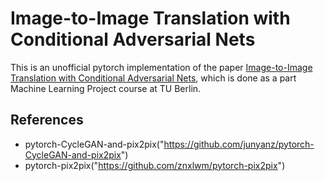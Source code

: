 # Image-to-Image Translation with Conditional Adversarial Nets

This is an unofficial pytorch implementation of the paper [Image-to-Image Translation with Conditional Adversarial Nets](https://phillipi.github.io/pix2pix/), which is done as a part Machine Learning Project course at TU Berlin.



## References
- pytorch-CycleGAN-and-pix2pix("https://github.com/junyanz/pytorch-CycleGAN-and-pix2pix")
- pytorch-pix2pix("https://github.com/znxlwm/pytorch-pix2pix")
